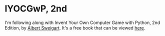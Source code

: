 IYOCGwP, 2nd
============

I'm following along with Invent Your Own Computer Game with Python, 2nd Edition, by [Albert Sweigart](http://coffeeghost.net). It's a free book that can be viewed [here](http://inventwithpython.com).
